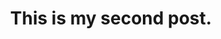 ---
title: This is my second post.
description: 
date: 
tags:
  - number 2
layout: layouts/post.njk
---